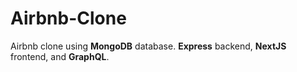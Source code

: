 # Airbnb-Clone

Airbnb clone using **MongoDB** database. **Express** backend, **NextJS** frontend, and **GraphQL**.
